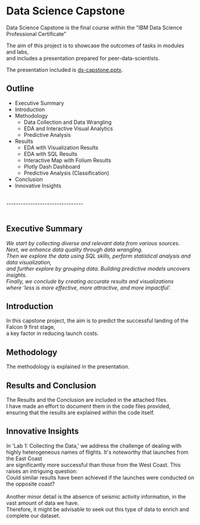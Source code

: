 
#  Data Science Capstone 
Data Science Capstone is the final course within the "IBM Data Science Professional Certificate" 

The aim of this project is to showcase the outcomes of tasks in modules and labs,  
and includes a presentation prepared for peer-data-scientists.

The presentation included is [ds-capstone.pptx](URL_donde_se_encuentra_el_archivo).

## Outline

- Executive Summary
- Introduction
- Methodology
    - Data Collection and Data Wrangling
    - EDA and Interactive Visual Analytics
    - Predictive Analysis
- Results
    - EDA with Visualization Results
    - EDA with SQL Results
    - Interactive Map with Folium Results
    - Plotly Dash Dashboard
    - Predictive Analysis (Classification)
- Conclusion
- Innovative Insights

<br />
--------------------------------

<br />
<br />

## Executive Summary
*We start by collecting diverse and relevant data from various sources.  
Next, we enhance data quality through data wrangling.  
Then we explore the data using SQL skills, perform statistical analysis and data visualization,  
and further explore by grouping data. Building predictive models uncovers insights.  
Finally, we conclude by creating accurate results and 
visualizations  
where ‘_less is more effective, more attractive, and more impactful_’.*

## Introduction   
In this capstone project, the aim is to predict the successful landing of the Falcon 9 first stage,   
a key factor in reducing launch costs. 

## Methodology
The methodology is explained in the presentation.

## Results and Conclusion 
The Results and the Conclusion are included in the attached files.  
I have made an effort to document them in the code files provided,  
ensuring that the results are explained within the code itself.

##  Innovative Insights
In 'Lab 1: Collecting the Data,' we address the challenge of dealing with  
highly heterogeneous names of flights. It's noteworthy that launches from the East Coast  
are significantly more successful than those from the West Coast.  This raises an intriguing question:  
Could similar results have been achieved if the launches were conducted on the opposite coast?  
<br />
Another minor detail is the absence of seismic activity information, in the vast amount of data we have.  
Therefore, it might be advisable to seek out this type of data to enrich and complete our dataset.
